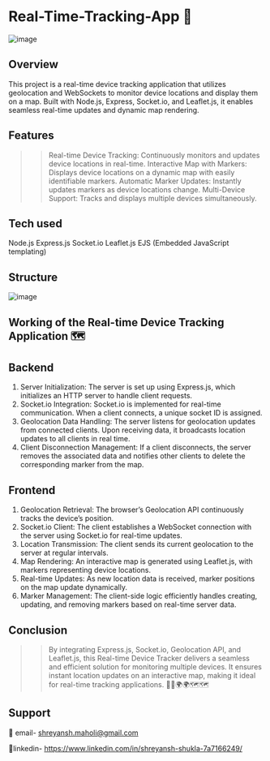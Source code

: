 # Real-Time-Tracking-App 📍
![image](https://github.com/user-attachments/assets/79bc1dec-eaac-46ce-8915-b7b7b888aedc)

## Overview
This project is a real-time device tracking application that utilizes geolocation and WebSockets to monitor device locations and display them on a map. Built with Node.js, Express, Socket.io, and Leaflet.js, it enables seamless real-time updates and dynamic map rendering.

## Features
>> Real-time Device Tracking: Continuously monitors and updates device locations in real-time.
>> Interactive Map with Markers: Displays device locations on a dynamic map with easily identifiable markers.
>> Automatic Marker Updates: Instantly updates markers as device locations change.
>> Multi-Device Support: Tracks and displays multiple devices simultaneously.

## Tech used
Node.js
Express.js
Socket.io
Leaflet.js
EJS (Embedded JavaScript templating)
## Structure
![image](https://github.com/user-attachments/assets/c4c791df-a90d-48d3-aa66-228e4ed02e2f)

## Working of the Real-time Device Tracking Application 🗺️
## Backend
1. Server Initialization: The server is set up using Express.js, which initializes an HTTP server to handle client requests.
2. Socket.io Integration: Socket.io is implemented for real-time communication. When a client connects, a unique socket ID is assigned.
3. Geolocation Data Handling: The server listens for geolocation updates from connected clients. Upon receiving data, it broadcasts location updates to all clients in real time.
4. Client Disconnection Management: If a client disconnects, the server removes the associated data and notifies other clients to delete the corresponding marker from the map.
   
## Frontend
1. Geolocation Retrieval: The browser’s Geolocation API continuously tracks the device’s position.
2. Socket.io Client: The client establishes a WebSocket connection with the server using Socket.io for real-time updates.
3. Location Transmission: The client sends its current geolocation to the server at regular intervals.
4. Map Rendering: An interactive map is generated using Leaflet.js, with markers representing device locations.
5. Real-time Updates: As new location data is received, marker positions on the map update dynamically.
6. Marker Management: The client-side logic efficiently handles creating, updating, and removing markers based on real-time server data.
   
## Conclusion
>> By integrating Express.js, Socket.io, Geolocation API, and Leaflet.js, this Real-time Device Tracker delivers a seamless and efficient solution for monitoring multiple devices. It ensures instant location updates on an interactive map, making it ideal for real-time tracking applications.
>> 📍📍🌍🌍🗺️🗺️

## Support

📧 email- shreyansh.maholi@gmail.com

🔗linkedin- https://www.linkedin.com/in/shreyansh-shukla-7a7166249/
